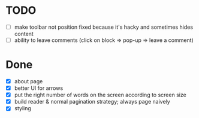 # TODO

- [ ] make toolbar not position fixed because it's hacky and sometimes hides
      content
- [ ] ability to leave comments (click on block => pop-up => leave a comment)

# Done

- [x] about page
- [x] better UI for arrows
- [x] put the right number of words on the screen according to screen size
- [x] build reader & normal pagination strategy; always page naively
- [x] styling
